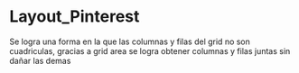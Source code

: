 # Layout_Pinterest
Se logra una forma en la que las columnas y filas del grid no son cuadriculas, gracias a grid area se logra obtener columnas y filas juntas sin dañar las demas
